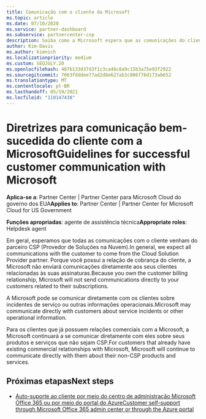 ```yaml
---
title: Comunicação com o cliente da Microsoft
ms.topic: article
ms.date: 07/10/2020
ms.service: partner-dashboard
ms.subservice: partnercenter-csp
description: Saiba como a Microsoft espera que as comunicações do cliente ocorram entre clientes e parceiros no programa do provedor de soluções na nuvem.
author: Kim-Davis
ms.author: kimnich
ms.localizationpriority: medium
ms.custom: SEOJULY.20
ms.openlocfilehash: 407b133d37d3f1c3ca46c8a9c15b3a75e93f2922
ms.sourcegitcommit: 7063fdddee77ad2d8e627ab3c806f76d173ab652
ms.translationtype: MT
ms.contentlocale: pt-BR
ms.lasthandoff: 05/19/2021
ms.locfileid: "110147438"
---
```

# <a name="guidelines-for-successful-customer-communication-with-microsoft"></a><span data-ttu-id="1c454-103">Diretrizes para comunicação bem-sucedida do cliente com a Microsoft</span><span class="sxs-lookup"><span data-stu-id="1c454-103">Guidelines for successful customer communication with Microsoft</span></span>

<span data-ttu-id="1c454-104">**Aplica-se a**: Partner Center | Partner Center para Microsoft Cloud do governo dos EUA</span><span class="sxs-lookup"><span data-stu-id="1c454-104">**Applies to**: Partner Center | Partner Center for Microsoft Cloud for US Government</span></span>

<span data-ttu-id="1c454-105">**Funções apropriadas**: agente de assistência técnica</span><span class="sxs-lookup"><span data-stu-id="1c454-105">**Appropriate roles**: Helpdesk agent</span></span>

<span data-ttu-id="1c454-106">Em geral, esperamos que todas as comunicações com o cliente venham do parceiro CSP (Provedor de Soluções na Nuvem).</span><span class="sxs-lookup"><span data-stu-id="1c454-106">In general, we expect all communications with the customer to come from the Cloud Solution Provider partner.</span></span> <span data-ttu-id="1c454-107">Porque você possui a relação de cobrança do cliente, a Microsoft não enviará comunicações diretamente aos seus clientes relacionadas às suas assinaturas.</span><span class="sxs-lookup"><span data-stu-id="1c454-107">Because you own the customer billing relationship, Microsoft will not send communications directly to your customers related to their subscriptions.</span></span>

<span data-ttu-id="1c454-108">A Microsoft pode se comunicar diretamente com os clientes sobre incidentes de serviço ou outras informações operacionais.</span><span class="sxs-lookup"><span data-stu-id="1c454-108">Microsoft may communicate directly with customers about service incidents or other operational information.</span></span>

<span data-ttu-id="1c454-109">Para os clientes que já possuem relações comerciais com a Microsoft, a Microsoft continuará a se comunicar diretamente com eles sobre seus produtos e serviços que não sejam CSP.</span><span class="sxs-lookup"><span data-stu-id="1c454-109">For customers that already have existing commercial relationships with Microsoft, Microsoft will continue to communicate directly with them about their non-CSP products and services.</span></span>

## <a name="next-steps"></a><span data-ttu-id="1c454-110">Próximas etapas</span><span class="sxs-lookup"><span data-stu-id="1c454-110">Next steps</span></span>

- [<span data-ttu-id="1c454-111">Auto-suporte ao cliente por meio do centro de administração Microsoft Office 365 ou por meio do portal do Azure</span><span class="sxs-lookup"><span data-stu-id="1c454-111">Customer self-support through Microsoft Office 365 admin center or through the Azure portal</span></span>](customer-self-support.md)